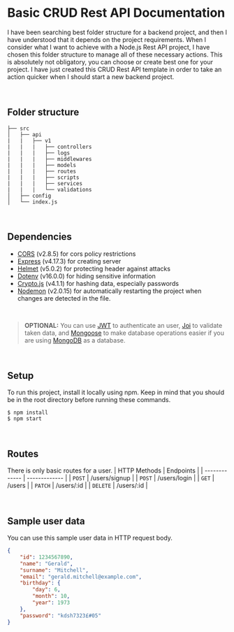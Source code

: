 # Basic CRUD Rest API Documentation 
I have been searching best folder structure for a backend project, and then I have understood that it depends on the project requirements. When I consider what I want to achieve with a Node.js Rest API project, I have chosen this folder structure to manage all of these necessary actions. This is absolutely not obligatory, you can choose or create best one for your project. I have just created this CRUD Rest API template in order to take an action quicker when I should start a new backend project.

<br/>

## Folder structure
```
├── src
│   ├── api
|   |   ├── v1
|   |   |   ├── controllers
|   |   |   ├── logs
|   |   |   ├── middlewares
|   |   |   ├── models
|   |   |   ├── routes
|   |   |   ├── scripts
|   |   |   ├── services
|   |   |   └── validations
│   ├── config
│   └── index.js
```

<br/>

## Dependencies
* [CORS](https://www.npmjs.com/package/cors)
(v2.8.5) for cors policy restrictions
* [Express](https://www.npmjs.com/package/express)
(v4.17.3) for creating server
* [Helmet](https://www.npmjs.com/package/helmet)
(v5.0.2) for protecting header against attacks
* [Dotenv](https://www.npmjs.com/package/dotenv)
(v16.0.0) for hiding sensitive information
* [Crypto.js](https://www.npmjs.com/package/crypto-js)
(v4.1.1) for hashing data, especially passwords
* [Nodemon](https://www.npmjs.com/package/nodemon)
(v2.0.15) for automatically restarting the project when changes are detected in the file.

<br/>

> **OPTIONAL:** You can use [JWT](https://www.npmjs.com/package/jsonwebtoken) to authenticate an user, [Joi](https://joi.dev/) to validate taken data, and [Mongoose](https://www.npmjs.com/package/mongoose) to make database operations easier if you are using [MongoDB](https://www.mongodb.com/) as a database.

<br/>

## Setup
To run this project, install it locally using npm. Keep in mind that you should be in the root directory before running these commands.
```
$ npm install
$ npm start
```

<br/>

## Routes
There is only basic routes for a user.
| HTTP Methods  | Endpoints     |
| ------------- | ------------- | 
| `POST`        | /users/signup | 
| `POST`        | /users/login  | 
| `GET`         | /users        | 
| `PATCH`       | /users/:id    | 
| `DELETE`      | /users/:id    | 

<br/>

## Sample user data
You can use this sample user data in HTTP request body.
```json
{
    "id": 1234567890,
    "name": "Gerald",
    "surname": "Mitchell",
    "email": "gerald.mitchell@example.com",
    "birthday": {
        "day": 6,
        "month": 10,
        "year": 1973
    },
    "password": "kdsh7323£#05"
}
```

